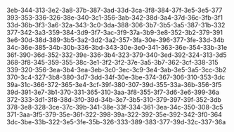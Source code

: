 3eb-344-313-3e2-3a8-37b-387-3ad-33d-3ca-3f8-384-37f-3e5-3e5-377
393-353-336-326-38e-340-3c1-356-3ab-342-38d-3a4-37d-36c-3fb-3f1
33d-36b-3f3-3a6-32a-343-3c0-3da-388-306-3b7-3b5-3a5-387-31b-332
377-342-3a3-359-384-3d9-3f7-3ac-3f9-37a-3b9-3e8-352-3b2-379-391
3e6-30d-38d-389-3b5-3a2-3d2-3a2-357-3fa-30e-396-377-3fe-33d-34b
34c-36e-385-34b-30b-336-3bd-343-30e-3e0-341-363-36e-354-33b-31e
36f-390-36d-352-332-39e-336-3b4-323-379-340-3ed-392-324-313-3d5
368-3f8-345-359-355-38c-3e1-3f2-3f2-37e-3a5-3b7-362-3cf-338-315
339-320-356-3ea-3b4-3ea-3eb-3c0-3ec-3c9-3e4-3ab-3e5-3a5-3cc-3b2
370-3c4-327-3b8-380-3d7-3dd-34f-30e-3be-374-367-306-310-353-3dc
39a-31c-366-372-365-3e4-3cf-39f-380-307-39d-355-33a-36b-356-3f5
39d-391-3e7-3b1-370-331-365-310-3aa-3f8-355-3f7-3d6-3e6-399-36a
372-333-3d1-3f8-38d-3f0-39d-34b-3e7-3b5-310-379-397-39f-352-3db
378-3e8-328-3ce-37c-39b-341-38e-33f-334-361-3ea-34c-350-308-3c5
371-3aa-3f5-379-35e-36f-322-398-39a-322-392-35e-392-342-3f0-364
3dc-3be-33b-322-3e5-3fe-35b-326-333-389-383-377-39d-32c-337-36a
